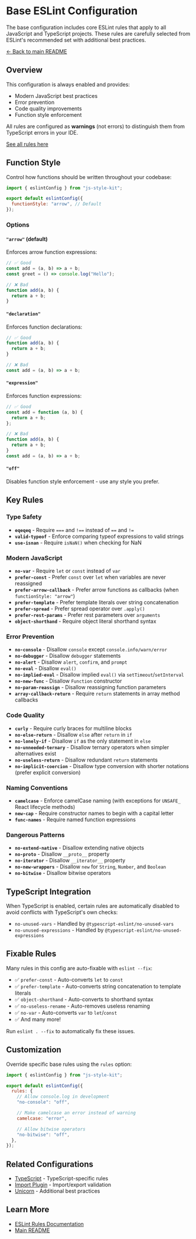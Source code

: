 # Base ESLint Configuration

The base configuration includes core ESLint rules that apply to all JavaScript and TypeScript projects. These rules are carefully selected from ESLint's recommended set with additional best practices.

[← Back to main README](../../../README.md)

## Overview

This configuration is always enabled and provides:

- Modern JavaScript best practices
- Error prevention
- Code quality improvements
- Function style enforcement

All rules are configured as **warnings** (not errors) to distinguish them from TypeScript errors in your IDE.

[See all rules here](./rules.ts)

## Function Style

Control how functions should be written throughout your codebase:

```js
import { eslintConfig } from "js-style-kit";

export default eslintConfig({
  functionStyle: "arrow", // Default
});
```

### Options

#### `"arrow"` (default)

Enforces arrow function expressions:

```js
// ✅ Good
const add = (a, b) => a + b;
const greet = () => console.log("Hello");

// ❌ Bad
function add(a, b) {
  return a + b;
}
```

#### `"declaration"`

Enforces function declarations:

```js
// ✅ Good
function add(a, b) {
  return a + b;
}

// ❌ Bad
const add = (a, b) => a + b;
```

#### `"expression"`

Enforces function expressions:

```js
// ✅ Good
const add = function (a, b) {
  return a + b;
};

// ❌ Bad
function add(a, b) {
  return a + b;
}
const add = (a, b) => a + b;
```

#### `"off"`

Disables function style enforcement - use any style you prefer.

## Key Rules

### Type Safety

- **`eqeqeq`** - Require `===` and `!==` instead of `==` and `!=`
- **`valid-typeof`** - Enforce comparing typeof expressions to valid strings
- **`use-isnan`** - Require `isNaN()` when checking for NaN

### Modern JavaScript

- **`no-var`** - Require `let` or `const` instead of `var`
- **`prefer-const`** - Prefer `const` over `let` when variables are never reassigned
- **`prefer-arrow-callback`** - Prefer arrow functions as callbacks (when `functionStyle: "arrow"`)
- **`prefer-template`** - Prefer template literals over string concatenation
- **`prefer-spread`** - Prefer spread operator over `.apply()`
- **`prefer-rest-params`** - Prefer rest parameters over `arguments`
- **`object-shorthand`** - Require object literal shorthand syntax

### Error Prevention

- **`no-console`** - Disallow `console` except `console.info/warn/error`
- **`no-debugger`** - Disallow `debugger` statements
- **`no-alert`** - Disallow `alert`, `confirm`, and `prompt`
- **`no-eval`** - Disallow `eval()`
- **`no-implied-eval`** - Disallow implied `eval()` via `setTimeout`/`setInterval`
- **`no-new-func`** - Disallow `Function` constructor
- **`no-param-reassign`** - Disallow reassigning function parameters
- **`array-callback-return`** - Require `return` statements in array method callbacks

### Code Quality

- **`curly`** - Require curly braces for multiline blocks
- **`no-else-return`** - Disallow `else` after `return` in `if`
- **`no-lonely-if`** - Disallow `if` as the only statement in `else`
- **`no-unneeded-ternary`** - Disallow ternary operators when simpler alternatives exist
- **`no-useless-return`** - Disallow redundant `return` statements
- **`no-implicit-coercion`** - Disallow type conversion with shorter notations (prefer explicit conversion)

### Naming Conventions

- **`camelcase`** - Enforce camelCase naming (with exceptions for `UNSAFE_` React lifecycle methods)
- **`new-cap`** - Require constructor names to begin with a capital letter
- **`func-names`** - Require named function expressions

### Dangerous Patterns

- **`no-extend-native`** - Disallow extending native objects
- **`no-proto`** - Disallow `__proto__` property
- **`no-iterator`** - Disallow `__iterator__` property
- **`no-new-wrappers`** - Disallow `new` for `String`, `Number`, and `Boolean`
- **`no-bitwise`** - Disallow bitwise operators

## TypeScript Integration

When TypeScript is enabled, certain rules are automatically disabled to avoid conflicts with TypeScript's own checks:

- `no-unused-vars` - Handled by `@typescript-eslint/no-unused-vars`
- `no-unused-expressions` - Handled by `@typescript-eslint/no-unused-expressions`

## Fixable Rules

Many rules in this config are auto-fixable with `eslint --fix`:

- ✅ `prefer-const` - Auto-converts `let` to `const`
- ✅ `prefer-template` - Auto-converts string concatenation to template literals
- ✅ `object-shorthand` - Auto-converts to shorthand syntax
- ✅ `no-useless-rename` - Auto-removes useless renaming
- ✅ `no-var` - Auto-converts `var` to `let`/`const`
- ✅ And many more!

Run `eslint . --fix` to automatically fix these issues.

## Customization

Override specific base rules using the `rules` option:

```js
import { eslintConfig } from "js-style-kit";

export default eslintConfig({
  rules: {
    // Allow console.log in development
    "no-console": "off",

    // Make camelcase an error instead of warning
    camelcase: "error",

    // Allow bitwise operators
    "no-bitwise": "off",
  },
});
```

## Related Configurations

- [TypeScript](../typescript/README.md) - TypeScript-specific rules
- [Import Plugin](../import/README.md) - Import/export validation
- [Unicorn](../unicorn/README.md) - Additional best practices

## Learn More

- [ESLint Rules Documentation](https://eslint.org/docs/latest/rules/)
- [Main README](../../../README.md)

